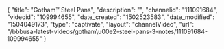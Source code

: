 {
    "title": "Gotham&trade; Steel Pans",
    "description": "",
    "channelid": "111091684",
    "videoid": "109994655",
    "date_created": "1502523583",
    "date_modified": "1504049173",
    "type": "captivate",
    "layout": "channelVideo",
    "url": "\/bbbusa-latest-videos\/gotham\u00e2-steel-pans-3-notes\/111091684-109994655"
}